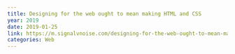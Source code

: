 ```yaml
---
title: Designing for the web ought to mean making HTML and CSS
year: 2019
date: 2019-01-25
link: https://m.signalvnoise.com/designing-for-the-web-ought-to-mean-making-html-and-css/
categories: Web
---
```

